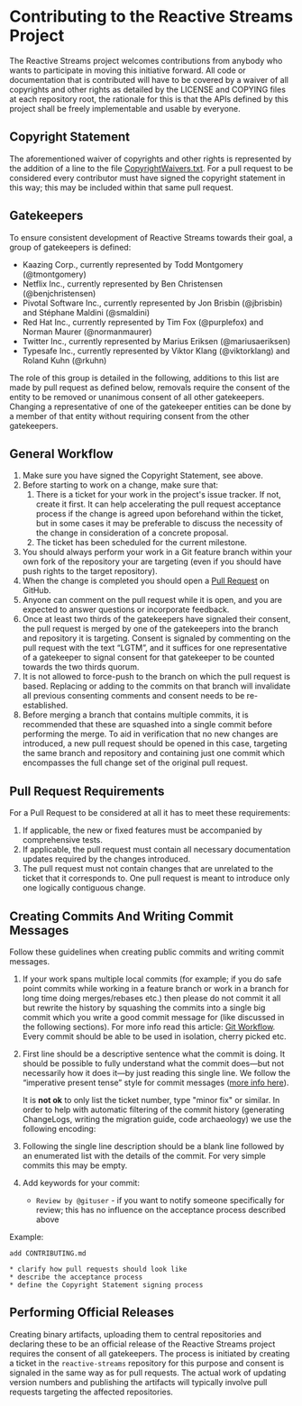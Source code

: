 # Contributing to the Reactive Streams Project

The Reactive Streams project welcomes contributions from anybody who wants to participate in moving this initiative forward. All code or documentation that is contributed will have to be covered by a waiver of all copyrights and other rights as detailed by the LICENSE and COPYING files at each repository root, the rationale for this is that the APIs defined by this project shall be freely implementable and usable by everyone.

## Copyright Statement

The aforementioned waiver of copyrights and other rights is represented by the addition of a line to the file [CopyrightWaivers.txt](https://github.com/reactive-streams/reactive-streams/blob/master/CopyrightWaivers.txt). For a pull request to be considered every contributor must have signed the copyright statement in this way; this may be included within that same pull request.

## Gatekeepers

To ensure consistent development of Reactive Streams towards their goal, a group of gatekeepers is defined:

* Kaazing Corp., currently represented by Todd Montgomery (@tmontgomery)
* Netflix Inc., currently represented by Ben Christensen (@benjchristensen)
* Pivotal Software Inc., currently represented by Jon Brisbin (@jbrisbin) and Stéphane Maldini (@smaldini)
* Red Hat Inc., currently represented by Tim Fox (@purplefox) and Norman Maurer (@normanmaurer)
* Twitter Inc., currently represented by Marius Eriksen (@mariusaeriksen)
* Typesafe Inc., currently represented by Viktor Klang (@viktorklang) and Roland Kuhn (@rkuhn)

The role of this group is detailed in the following, additions to this list are made by pull request as defined below, removals require the consent of the entity to be removed or unanimous consent of all other gatekeepers. Changing a representative of one of the gatekeeper entities can be done by a member of that entity without requiring consent from the other gatekeepers.

## General Workflow

1. Make sure you have signed the Copyright Statement, see above.
2. Before starting to work on a change, make sure that:
    1. There is a ticket for your work in the project's issue tracker. If not, create it first. It can help accelerating the pull request acceptance process if the change is agreed upon beforehand within the ticket, but in some cases it may be preferable to discuss the necessity of the change in consideration of a concrete proposal.
    2. The ticket has been scheduled for the current milestone.
3. You should always perform your work in a Git feature branch within your own fork of the repository your are targeting (even if you should have push rights to the target repository).
4. When the change is completed you should open a [Pull Request](https://help.github.com/articles/using-pull-requests) on GitHub.
5. Anyone can comment on the pull request while it is open, and you are expected to answer questions or incorporate feedback.
6. Once at least two thirds of the gatekeepers have signaled their consent, the pull request is merged by one of the gatekeepers into the branch and repository it is targeting. Consent is signaled by commenting on the pull request with the text “LGTM”, and it suffices for one representative of a gatekeeper to signal consent for that gatekeeper to be counted towards the two thirds quorum.
7. It is not allowed to force-push to the branch on which the pull request is based. Replacing or adding to the commits on that branch will invalidate all previous consenting comments and consent needs to be re-established.
8. Before merging a branch that contains multiple commits, it is recommended that these are squashed into a single commit before performing the merge. To aid in verification that no new changes are introduced, a new pull request should be opened in this case, targeting the same branch and repository and containing just one commit which encompasses the full change set of the original pull request.

## Pull Request Requirements

For a Pull Request to be considered at all it has to meet these requirements:

1. If applicable, the new or fixed features must be accompanied by comprehensive tests.
2. If applicable, the pull request must contain all necessary documentation updates required by the changes introduced.
3. The pull request must not contain changes that are unrelated to the ticket that it corresponds to. One pull request is meant to introduce only one logically contiguous change.

## Creating Commits And Writing Commit Messages

Follow these guidelines when creating public commits and writing commit messages.

1. If your work spans multiple local commits (for example; if you do safe point commits while working in a feature branch or work in a branch for long time doing merges/rebases etc.) then please do not commit it all but rewrite the history by squashing the commits into a single big commit which you write a good commit message for (like discussed in the following sections). For more info read this article: [Git Workflow](http://sandofsky.com/blog/git-workflow.html). Every commit should be able to be used in isolation, cherry picked etc.

2. First line should be a descriptive sentence what the commit is doing. It should be possible to fully understand what the commit does—but not necessarily how it does it—by just reading this single line. We follow the “imperative present tense” style for commit messages ([more info here](http://tbaggery.com/2008/04/19/a-note-about-git-commit-messages.html)).
   
   It is **not ok** to only list the ticket number, type "minor fix" or similar. In order to help with automatic filtering of the commit history (generating ChangeLogs, writing the migration guide, code archaeology) we use the following encoding:

3. Following the single line description should be a blank line followed by an enumerated list with the details of the commit. For very simple commits this may be empty.

4. Add keywords for your commit:
    * ``Review by @gituser`` - if you want to notify someone specifically for review; this has no influence on the acceptance process described above

Example:

    add CONTRIBUTING.md

    * clarify how pull requests should look like
    * describe the acceptance process
    * define the Copyright Statement signing process

## Performing Official Releases

Creating binary artifacts, uploading them to central repositories and declaring these to be an official release of the Reactive Streams project requires the consent of all gatekeepers. The process is initiated by creating a ticket in the `reactive-streams` repository for this purpose and consent is signaled in the same way as for pull requests. The actual work of updating version numbers and publishing the artifacts will typically involve pull requests targeting the affected repositories.
